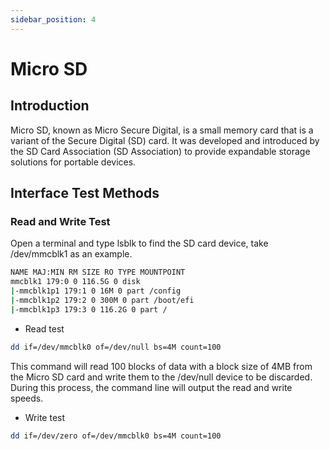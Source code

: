 ```yaml
---
sidebar_position: 4
---
```


# Micro SD

## Introduction

Micro SD, known as Micro Secure Digital, is a small memory card that is a variant of the Secure Digital (SD) card. It was developed and introduced by the SD Card Association (SD Association) to provide expandable storage solutions for portable devices.

## Interface Test Methods

### Read and Write Test

Open a terminal and type lsblk to find the SD card device, take /dev/mmcblk1 as an example.

```bash
NAME MAJ:MIN RM SIZE RO TYPE MOUNTPOINT
mmcblk1 179:0 0 116.5G 0 disk
|-mmcblk1p1 179:1 0 16M 0 part /config
|-mmcblk1p2 179:2 0 300M 0 part /boot/efi
|-mmcblk1p3 179:3 0 116.2G 0 part /
```

- Read test

```bash
dd if=/dev/mmcblk0 of=/dev/null bs=4M count=100
```

This command will read 100 blocks of data with a block size of 4MB from the Micro SD card and write them to the /dev/null device to be discarded. During this process, the command line will output the read and write speeds.

- Write test

```bash
dd if=/dev/zero of=/dev/mmcblk0 bs=4M count=100
```
